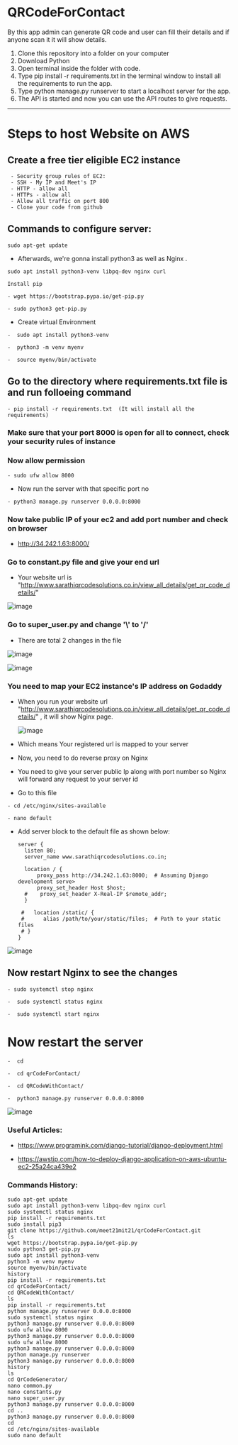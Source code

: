 # QRCodeForContact
 By this app admin can generate QR code and user can fill their details and if anyone scan it it will show details.
 
1. Clone this repository into a folder on your computer
2. Download Python
3. Open terminal inside the folder with code.
4. Type pip install -r requirements.txt in the terminal window to install all the requirements to run the app.
5. Type python manage.py runserver to start a localhost server for the app.
6. The API is started and now you can use the API routes to give requests.

----------------------------

# Steps to host Website on AWS

##  Create a free tier eligible EC2 instance
     - Security group rules of EC2:
     - SSH - My IP and Meet's IP
     - HTTP - allow all
     - HTTPs - allow all
     - Allow all traffic on port 800
     - Clone your code from github

## Commands to configure server:
```
sudo apt-get update
```

- Afterwards, we're gonna install python3 as well as Nginx .
```
sudo apt install python3-venv libpq-dev nginx curl
```
```
Install pip
```
```
- wget https://bootstrap.pypa.io/get-pip.py
```

```
- sudo python3 get-pip.py
```

- Create virtual Environment

```
-  sudo apt install python3-venv
```
```
-  python3 -m venv myenv
```
```
-  source myenv/bin/activate
```

## Go to the directory where requirements.txt file is and run folloeing command
```
- pip install -r requirements.txt  (It will install all the requirements)
```

### Make sure that your port 8000 is open for all to connect, check your security rules of instance
### Now allow permission

```
- sudo ufw allow 8000
```

- Now run the server with that specific port no
```
- python3 manage.py runserver 0.0.0.0:8000
```

### Now take public IP of your ec2 and add port number and check on browser
  - http://34.242.1.63:8000/
 
  
### Go to constant.py file and give your end url
  - Your website url is "http://www.sarathiqrcodesolutions.co.in/view_all_details/get_qr_code_details/"

    

  ![image](https://github.com/ArpitB95/QR-Code-Generator/assets/110182832/e148228d-1e75-4e77-a48a-5228bd8157ab)


### Go to super_user.py and change '\\' to '/'  

- There are total 2 changes in the file

![image](https://github.com/ArpitB95/QR-Code-Generator/assets/110182832/6168f734-d3f5-4e3d-bf63-87e96c3dd940)



![image](https://github.com/ArpitB95/QR-Code-Generator/assets/110182832/e5f3460f-f1ee-410e-96d3-43d570a07056)



### You need to map your EC2 instance's IP address on Godaddy

- When you run your website url "http://www.sarathiqrcodesolutions.co.in/view_all_details/get_qr_code_details/" , it will show Nginx page.

  ![image](https://github.com/ArpitB95/QR-Code-Generator/assets/110182832/f28910d6-333b-4b7c-9b29-f68a8fa712e4)





- Which means Your registered url is mapped to your server
- Now, you need to do reverse proxy on Nginx
- You need to give your server public Ip along with port number so Nginx will forward any request to your server id

- Go to this file
```
- cd /etc/nginx/sites-available
```
```
- nano default
```


- Add server block to the default file as shown below:

  ```
  server {
    listen 80;
    server_name www.sarathiqrcodesolutions.co.in;

    location / {
        proxy_pass http://34.242.1.63:8000;  # Assuming Django development serve>
        proxy_set_header Host $host;
    #    proxy_set_header X-Real-IP $remote_addr;
    }

   #   location /static/ {
   #      alias /path/to/your/static/files;  # Path to your static files
   # }
  }

  ```


![image](https://github.com/ArpitB95/QR-Code-Generator/assets/110182832/0ad71c73-93f3-4a8f-9e9c-0e0bb2f8b636)




## Now restart Nginx to see the changes

```
- sudo systemctl stop nginx
```
```
-  sudo systemctl status nginx
```
```
-  sudo systemctl start nginx
```

# Now restart the server 

```
-  cd
```
```
-  cd qrCodeForContact/
```
```
-  cd QRCodeWithContact/
```
```
-  python3 manage.py runserver 0.0.0.0:8000
```


![image](https://github.com/ArpitB95/QR-Code-Generator/assets/110182832/a44fefcd-1a94-4438-8c2b-33d431c86430)



### Useful Articles:
- https://www.programink.com/django-tutorial/django-deployment.html

- https://awstip.com/how-to-deploy-django-application-on-aws-ubuntu-ec2-25a24ca439e2

### Commands History:

```
sudo apt-get update
sudo apt install python3-venv libpq-dev nginx curl
sudo systemctl status nginx
pip install -r requirements.txt
sudo install pip3
git clone https://github.com/meet21mit21/qrCodeForContact.git
ls
wget https://bootstrap.pypa.io/get-pip.py
sudo python3 get-pip.py
sudo apt install python3-venv
python3 -m venv myenv
source myenv/bin/activate
history
pip install -r requirements.txt
cd qrCodeForContact/
cd QRCodeWithContact/
ls
pip install -r requirements.txt
python manage.py runserver 0.0.0.0:8000
sudo systemctl status nginx
python3 manage.py runserver 0.0.0.0:8000
sudo ufw allow 8000
python3 manage.py runserver 0.0.0.0:8000
sudo ufw allow 8000
python3 manage.py runserver 0.0.0.0:8000
python manage.py runserver
python3 manage.py runserver 0.0.0.0:8000
history
ls
cd QrCodeGenerator/
nano common.py
nano constants.py
nano super_user.py
python3 manage.py runserver 0.0.0.0:8000
cd ..
python3 manage.py runserver 0.0.0.0:8000
cd
cd /etc/nginx/sites-available
sudo nano default
```
